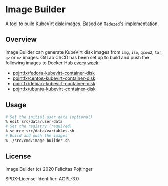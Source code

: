 # Image Builder

A tool to build KubeVirt disk images. Based on [`Tedezed`'s implementation](https://github.com/Tedezed/kubevirt-images-generator).

## Overview

Image Builder can generate KubeVirt disk images from `img`, `iso`, `qcow2`, `tar`, `gz` or `xz` images. GitLab CI/CD has been set up to build and push the following images to Docker Hub [every week](https://gitlab.com/pojntfx/image-builder/pipelines):

- [pojntfx/fedora-kubevirt-container-disk](https://hub.docker.com/repository/docker/pojntfx/fedora-kubevirt-container-disk)
- [pojntfx/centos-kubevirt-container-disk](https://hub.docker.com/repository/docker/pojntfx/centos-kubevirt-container-disk)
- [pojntfx/debian-kubevirt-container-disk](https://hub.docker.com/repository/docker/pojntfx/debian-kubevirt-container-disk)
- [pojntfx/ubuntu-kubevirt-container-disk](https://hub.docker.com/repository/docker/pojntfx/ubuntu-kubevirt-container-disk)

## Usage

```zsh
# Set the initial user data (optional)
% edit src/data/user-data
# Set the registry (required)
% source src/data/variables.sh
# Build and push the images
% ./src/cmd/image-builder.sh
```

## License

Image Builder (c) 2020 Felicitas Pojtinger

SPDX-License-Identifier: AGPL-3.0
